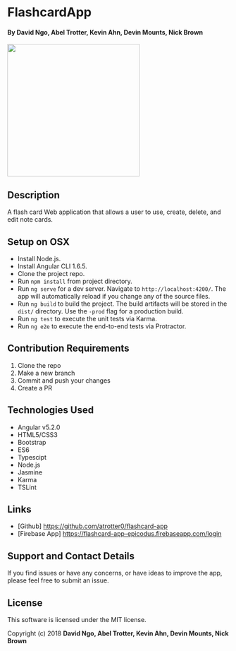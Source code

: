 # FlashcardApp

#### By David Ngo, Abel Trotter, Kevin Ahn, Devin Mounts, Nick Brown

<img height="300" src="src/assets/Screen%20Shot%20.png">

## Description

A flash card Web application that allows a user to use, create, delete, and edit note cards.

## Setup on OSX

* Install Node.js.
* Install Angular CLI 1.6.5.
* Clone the project repo.
* Run `npm install` from project directory.
* Run `ng serve` for a dev server. Navigate to `http://localhost:4200/`. The app will automatically reload if you change any of the source files.
* Run `ng build` to build the project. The build artifacts will be stored in the `dist/` directory. Use the `-prod` flag for a production build.
* Run `ng test` to execute the unit tests via Karma.
* Run `ng e2e` to execute the end-to-end tests via Protractor.

## Contribution Requirements

1. Clone the repo
1. Make a new branch
1. Commit and push your changes
1. Create a PR

## Technologies Used

* Angular v5.2.0
* HTML5/CSS3
* Bootstrap
* ES6
* Typescipt
* Node.js
* Jasmine
* Karma
* TSLint

## Links

* [Github] https://github.com/atrotter0/flashcard-app  
* [Firebase App] https://flashcard-app-epicodus.firebaseapp.com/login  

## Support and Contact Details

If you find issues or have any concerns, or have ideas to improve the app, please feel free to submit an issue.

## License

This software is licensed under the MIT license.

Copyright (c) 2018 **David Ngo, Abel Trotter, Kevin Ahn, Devin Mounts, Nick Brown**
